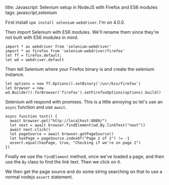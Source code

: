 title: Javascript: Selenium setup in NodeJS with Firefox and ES6 modules
tags: javascript,selenium

First install `npm install selenium-webdriver`. I'm on 4.0.0.

Then import Selenium with ES6 modules. We'll rename them since they're not built with ES6 modules in mind.

```
import * as webdriver from 'selenium-webdriver'
import * as firefox from 'selenium-webdriver/firefox'
let ff = firefox.default; 
let wd = webdriver.default
```

Then tell Selenium where your Firefox binary is and create the selenium instance.

```
let options = new ff.Options().setBinary('/usr/bin/firefox')
let browser = new wd.Builder().forBrowser('firefox').setFirefoxOptions(options).build()
```

Selenium will respond with promises. This is a little annoying so let's use an `async` function and use `await`.

```
async function test() {
  await browser.get("http://localhost:8080/")
  let next = await browser.findElement(wd.By.linkText("next"))
  await next.click()
  let pageSource = await browser.getPageSource()
  let hasPage = pageSource.indexOf("Page 2 of 2") != -1
  assert.equal(hasPage, true, "Checking if we're on page 2")
})
```

Finally we use the `findElement` method, once we've loaded a page, and then use the `By` class to find the link text. Then we click on it.

We then get the page source and do some string searching on that to use a normal nodejs `assert` statement.
